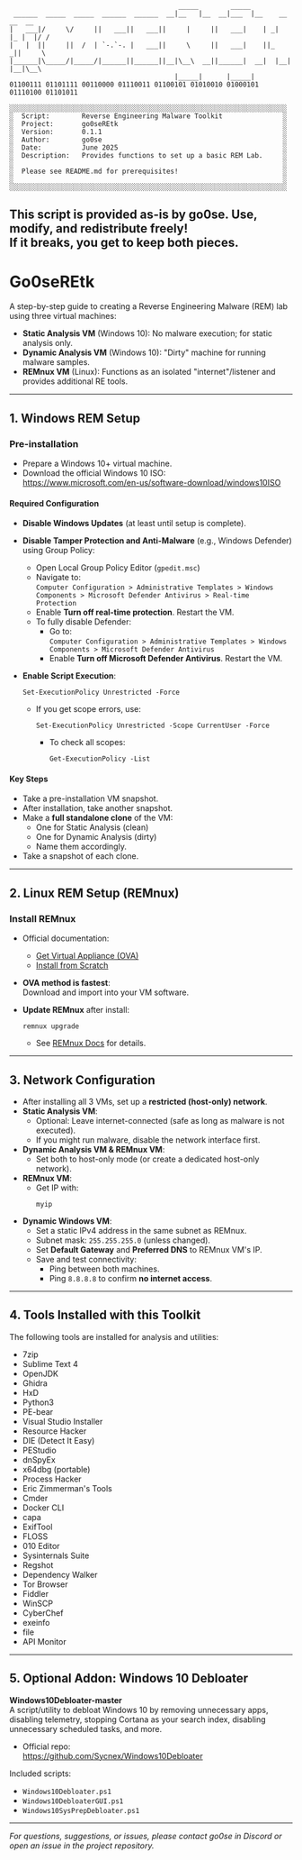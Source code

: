 ```
                                          _____        _____                    
 ______  _____  _____  ______  ______  __|__   |__  __|___  |__    __    __  __ 
|   ___|/     \/     ||   ___||   ___||     |     ||   ___|    | _|  |_ |  |/ / 
|   |  ||     ||  /  | `-.`-. |   ___||     \     ||   ___|    ||_    _||     \ 
|______|\_____/|_____/|______||______||__|\__\  __||______|  __|  |__|  |__|\__\
                                         |_____|      |_____|                   
01100111 01101111 00110000 01110011 01100101 01010010 01000101 01110100 01101011

░░░░░░░░░░░░░░░░░░░░░░░░░░░░░░░░░░░░░░░░░░░░░░░░░░░░░░░░░░░░░░░░░░░░░
░  Script:        Reverse Engineering Malware Toolkit               ░
░  Project:       go0seREtk                                         ░
░  Version:       0.1.1                                             ░                                                             
░  Author:        go0se                                             ░
░  Date:          June 2025                                         ░
░  Description:   Provides functions to set up a basic REM Lab.     ░
░                                                                   ░
░  Please see README.md for prerequisites!                          ░
░                                                                   ░
░░░░░░░░░░░░░░░░░░░░░░░░░░░░░░░░░░░░░░░░░░░░░░░░░░░░░░░░░░░░░░░░░░░░░
```
This script is provided as-is by go0se. Use, modify, and redistribute freely!  
If it breaks, you get to keep both pieces.
---

# Go0seREtk

A step-by-step guide to creating a Reverse Engineering Malware (REM) lab using three virtual machines:

- **Static Analysis VM** (Windows 10): No malware execution; for static analysis only.
- **Dynamic Analysis VM** (Windows 10): "Dirty" machine for running malware samples.
- **REMnux VM** (Linux): Functions as an isolated "internet"/listener and provides additional RE tools.

---

## 1. Windows REM Setup

### Pre-installation

- Prepare a Windows 10+ virtual machine.
- Download the official Windows 10 ISO:  
  https://www.microsoft.com/en-us/software-download/windows10ISO

#### Required Configuration

- **Disable Windows Updates** (at least until setup is complete).
- **Disable Tamper Protection and Anti-Malware** (e.g., Windows Defender) using Group Policy:
  - Open Local Group Policy Editor (`gpedit.msc`)
  - Navigate to:  
    `Computer Configuration > Administrative Templates > Windows Components > Microsoft Defender Antivirus > Real-time Protection`
  - Enable **Turn off real-time protection**. Restart the VM.
  - To fully disable Defender:
    - Go to:  
      `Computer Configuration > Administrative Templates > Windows Components > Microsoft Defender Antivirus`
    - Enable **Turn off Microsoft Defender Antivirus**. Restart the VM.

- **Enable Script Execution**:
  ```
  Set-ExecutionPolicy Unrestricted -Force
  ```
  - If you get scope errors, use:
    ```
    Set-ExecutionPolicy Unrestricted -Scope CurrentUser -Force
    ```
    - To check all scopes:
      ```
      Get-ExecutionPolicy -List
      ```

#### Key Steps

- Take a pre-installation VM snapshot.
- After installation, take another snapshot.
- Make a **full standalone clone** of the VM:
  - One for Static Analysis (clean)
  - One for Dynamic Analysis (dirty)
  - Name them accordingly.
- Take a snapshot of each clone.

---

## 2. Linux REM Setup (REMnux)

### Install REMnux

- Official documentation:  
  - [Get Virtual Appliance (OVA)](https://docs.remnux.org/install-distro/get-virtual-appliance)
  - [Install from Scratch](https://docs.remnux.org/install-distro/install-from-scratch)

- **OVA method is fastest**:  
  Download and import into your VM software.

- **Update REMnux** after install:
  ```
  remnux upgrade
  ```
  - See [REMnux Docs](https://docs.remnux.org/) for details.

---

## 3. Network Configuration

- After installing all 3 VMs, set up a **restricted (host-only) network**.
- **Static Analysis VM**:  
  - Optional: Leave internet-connected (safe as long as malware is not executed).
  - If you might run malware, disable the network interface first.
- **Dynamic Analysis VM & REMnux VM**:
  - Set both to host-only mode (or create a dedicated host-only network).
- **REMnux VM**:
  - Get IP with:
    ```
    myip
    ```
- **Dynamic Windows VM**:
  - Set a static IPv4 address in the same subnet as REMnux.
  - Subnet mask: `255.255.255.0` (unless changed).
  - Set **Default Gateway** and **Preferred DNS** to REMnux VM's IP.
  - Save and test connectivity:
    - Ping between both machines.
    - Ping `8.8.8.8` to confirm **no internet access**.

---

## 4. Tools Installed with this Toolkit

The following tools are installed for analysis and utilities:

- 7zip  
- Sublime Text 4  
- OpenJDK  
- Ghidra  
- HxD  
- Python3  
- PE-bear  
- Visual Studio Installer  
- Resource Hacker  
- DIE (Detect It Easy)  
- PEStudio  
- dnSpyEx  
- x64dbg (portable)  
- Process Hacker  
- Eric Zimmerman's Tools  
- Cmder  
- Docker CLI  
- capa  
- ExifTool  
- FLOSS  
- 010 Editor  
- Sysinternals Suite  
- Regshot  
- Dependency Walker  
- Tor Browser  
- Fiddler  
- WinSCP  
- CyberChef  
- exeinfo  
- file  
- API Monitor  

---

## 5. Optional Addon: Windows 10 Debloater

**Windows10Debloater-master**  
A script/utility to debloat Windows 10 by removing unnecessary apps, disabling telemetry, stopping Cortana as your search index, disabling unnecessary scheduled tasks, and more.

- Official repo:  
  https://github.com/Sycnex/Windows10Debloater

Included scripts:
- `Windows10Debloater.ps1`
- `Windows10DebloaterGUI.ps1`
- `Windows10SysPrepDebloater.ps1`

---

*For questions, suggestions, or issues, please contact go0se in Discord or open an issue in the project repository.*
